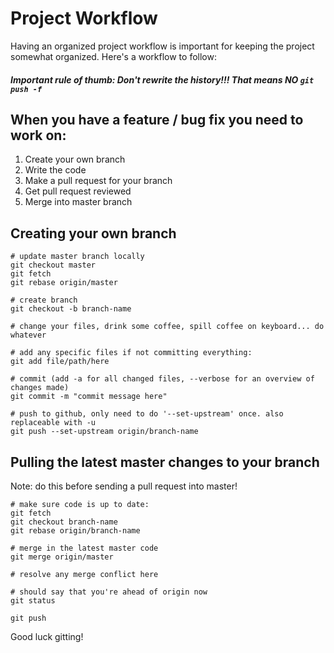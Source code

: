 # Project Workflow

Having an organized project workflow is important for keeping the project somewhat organized. Here's a workflow to follow:

##### Important rule of thumb: Don't rewrite the history!!! That means NO `git push -f`

## When you have a feature / bug fix you need to work on:

1. Create your own branch
2. Write the code
3. Make a pull request for your branch
4. Get pull request reviewed
5. Merge into master branch

## Creating your own branch

```shell script
# update master branch locally
git checkout master
git fetch
git rebase origin/master

# create branch
git checkout -b branch-name

# change your files, drink some coffee, spill coffee on keyboard... do whatever

# add any specific files if not committing everything:
git add file/path/here

# commit (add -a for all changed files, --verbose for an overview of changes made)
git commit -m "commit message here"

# push to github, only need to do '--set-upstream' once. also replaceable with -u
git push --set-upstream origin/branch-name
```

## Pulling the latest master changes to your branch

Note: do this before sending a pull request into master!

```shell script
# make sure code is up to date:
git fetch
git checkout branch-name
git rebase origin/branch-name

# merge in the latest master code
git merge origin/master

# resolve any merge conflict here

# should say that you're ahead of origin now
git status

git push
```

Good luck gitting!
